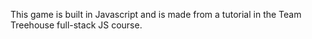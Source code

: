 This game is built in Javascript and is made from a tutorial in the Team Treehouse full-stack JS course. 
